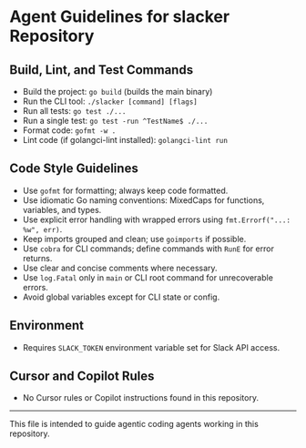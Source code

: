 # Agent Guidelines for slacker Repository

## Build, Lint, and Test Commands

- Build the project: `go build` (builds the main binary)
- Run the CLI tool: `./slacker [command] [flags]`
- Run all tests: `go test ./...`
- Run a single test: `go test -run ^TestName$ ./...`
- Format code: `gofmt -w .`
- Lint code (if golangci-lint installed): `golangci-lint run`

## Code Style Guidelines

- Use `gofmt` for formatting; always keep code formatted.
- Use idiomatic Go naming conventions: MixedCaps for functions, variables, and types.
- Use explicit error handling with wrapped errors using `fmt.Errorf("...: %w", err)`.
- Keep imports grouped and clean; use `goimports` if possible.
- Use `cobra` for CLI commands; define commands with `RunE` for error returns.
- Use clear and concise comments where necessary.
- Use `log.Fatal` only in `main` or CLI root command for unrecoverable errors.
- Avoid global variables except for CLI state or config.

## Environment

- Requires `SLACK_TOKEN` environment variable set for Slack API access.

## Cursor and Copilot Rules

- No Cursor rules or Copilot instructions found in this repository.

---

This file is intended to guide agentic coding agents working in this repository.
